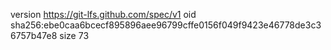 version https://git-lfs.github.com/spec/v1
oid sha256:ebe0caa6bcecf895896aee96799cffe0156f049f9423e46778de3c36757b47e8
size 73
